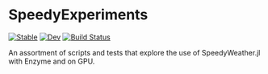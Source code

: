 # SpeedyExperiments

[![Stable](https://img.shields.io/badge/docs-stable-blue.svg)](https://maximilian-gelbrecht.github.io/SpeedyExperiments.jl/stable/)
[![Dev](https://img.shields.io/badge/docs-dev-blue.svg)](https://maximilian-gelbrecht.github.io/SpeedyExperiments.jl/dev/)
[![Build Status](https://github.com/maximilian-gelbrecht/SpeedyExperiments.jl/actions/workflows/CI.yml/badge.svg?branch=main)](https://github.com/maximilian-gelbrecht/SpeedyExperiments.jl/actions/workflows/CI.yml?query=branch%3Amain)

An assortment of scripts and tests that explore the use of SpeedyWeather.jl with Enzyme and on GPU.